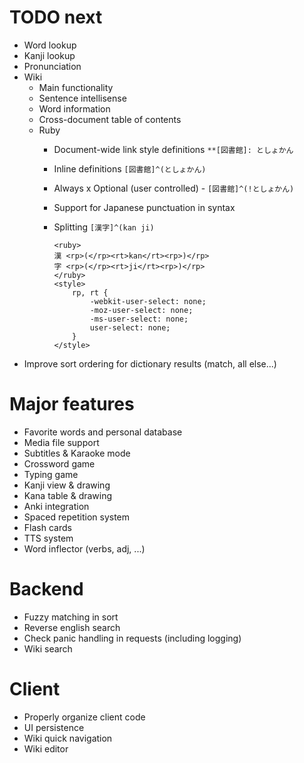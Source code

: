 TODO next
=========

- Word lookup
- Kanji lookup
- Pronunciation
- Wiki
  - Main functionality
  - Sentence intellisense
  - Word information
  - Cross-document table of contents
  - Ruby
    - Document-wide link style definitions `**[図書館]: としょかん`
    - Inline definitions `[図書館]^(としょかん)`
    - Always x Optional (user controlled) - `[図書館]^(!としょかん)`
    - Support for Japanese punctuation in syntax
    - Splitting `[漢字]^(kan ji)`

          <ruby>
          漢 <rp>(</rp><rt>kan</rt><rp>)</rp>
          字 <rp>(</rp><rt>ji</rt><rp>)</rp>
          </ruby>
          <style>
              rp, rt {
                  -webkit-user-select: none;
                  -moz-user-select: none;
                  -ms-user-select: none;
                  user-select: none;
              }
          </style>

- Improve sort ordering for dictionary results (match, all else...)

Major features
==============

- Favorite words and personal database
- Media file support
- Subtitles & Karaoke mode
- Crossword game
- Typing game
- Kanji view & drawing
- Kana table & drawing
- Anki integration
- Spaced repetition system
- Flash cards
- TTS system
- Word inflector (verbs, adj, ...)

Backend
=======

- Fuzzy matching in sort
- Reverse english search
- Check panic handling in requests (including logging)
- Wiki search

Client
======

- Properly organize client code
- UI persistence
- Wiki quick navigation
- Wiki editor
